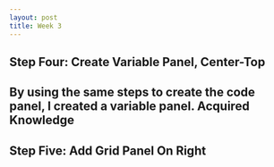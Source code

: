```yaml
---
layout: post
title: Week 3
---
```


## Step Four: Create Variable Panel, Center-Top
By using the same steps to create the code panel, I created a variable panel. 
**Acquired Knowledge**
- 
## Step Five: Add Grid Panel On Right
